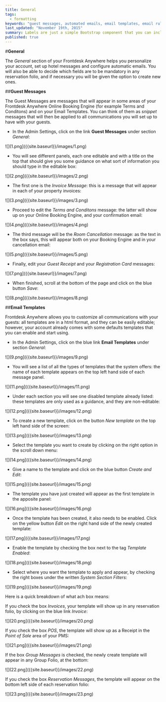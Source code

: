 ```yaml
---
title: General
tags: 
  - formatting
keywords: "guest messages, automated emails, email templates, email rules, languages, modes of arrival, identification types, sources of business, markets, display colors, guest information, reservation information, custom fields, alerts, tape chart."
last_updated: "November 19th, 2015"
summary: Labels are just a simple Bootstrap component that you can include in your pages as needed. They represent one of many Bootstrap options you can include in your theme.
published: true
---
```


  

#**General**  

The _General_ section of your Frontdesk Anywhere helps you personalize your account, set up hotel messages and configure automatic emails. You will also be able to decide which fields are to be mandatory in any reservation folio, and if necessary you will be given the option to create new ones.  

##**Guest Messages**  

The Guest Messages are messages that will appear in some areas of your Frontdesk Anywhere Online Booking Engine (for example Terms and Conditons) and on your Email Templates. You can think of them as _snippet_ messages that will then be applied to all communications you will set up to have with your guests.  

 - In the Admin Settings, click on the link **Guest Messages** under section _General_:  
 
 ![](1.png]({{site.baseurl}}/images/1.png)  
 
 - You will see different panels, each one editable and with a title on the top that should give you some guidance on what sort of information you should type in the editable box:  
 
 ![](2.png]({{site.baseurl}}/images/2.png)  
 
 - The first one is the _Invoice Message_: this is a message that will appear in each of your property invoices:    
 
 ![](3.png]({{site.baseurl}}/images/3.png)  
 
 - Proceed to edit the _Terms and Conditons_ message: the latter will show up on your Online Booking Engine, and your confirmation email:  
 
 ![](4.png]({{site.baseurl}}/images/4.png)  
 
 - The third message will be the _Room Cancellation_ message: as the text in the box says, this will appear both on your Booking Engine and in your cancellation email:  
 
 ![](5.png]({{site.baseurl}}/images/5.png)  
 
 - Finally, edit your _Guest Receipt_ and your _Registration Card_ messages:  
 
 ![](7.png]({{site.baseurl}}/images/7.png)  
 
 - When finished, scroll at the bottom of the page and click on the blue button _Save_:  
 
 ![](8.png]({{site.baseurl}}/images/8.png)  
 
 ##**Email Templates**  

Frontdesk Anywhere allows you to customize all communications with your guests: all templates are in a html format, and they can be easily editable; however, your account already comes with some defaults templates that you can enable and start using.  

 - In the Admin Settings, click on the blue link **Email Templates** under section _General_:  
 
 ![](9.png]({{site.baseurl}}/images/9.png)  
 
 - You will see a list of all the types of templates that the system offers: the name of each template appears on the top left hand side of each message panel.
 
 ![](11.png]({{site.baseurl}}/images/11.png)  
 
 - Under each section you will see one disabled template already listed: these templates are only used as a guidance, and they are non-editable:  
 
 ![](12.png]({{site.baseurl}}/images/12.png)

 - To create a new template, click on the button _New template_ on the top left hand side of the screen:  
 
 ![](13.png]({{site.baseurl}}/images/13.png)  
 
 - Select the template you want to create by clicking on the right option in the scroll down menu:  
 
 ![](14.png]({{site.baseurl}}/images/14.png)
 
 - Give a name to the template and click on the blue button _Create and Edit_:  
 
 ![](15.png]({{site.baseurl}}/images/15.png)
 
 - The template you have just created will appear as the first template in the apposite panel:  
 
 ![](16.png]({{site.baseurl}}/images/16.png)
 
 - Once the template has been created, it also needs to be enabled. Click on the yellow button _Edit_ on the right hand side of the newly created template:  
 
 ![](17.png]({{site.baseurl}}/images/17.png)
 
 - Enable the template by checking the box next to the tag _Template Enabled_:  
 
 ![](18.png]({{site.baseurl}}/images/18.png)
 
 - Select where you want the template to apply and appear, by checking the right boxes under the written _System Section Filters_:  
 
 ![](19.png]({{site.baseurl}}/images/19.png)  
 
Here is a quick breakdown of what ach box means:  

If you check the box _Invoices_, your template will show up in any reservation folio, by clicking on the blue link _Invoice_:  
 
 ![](20.png]({{site.baseurl}}/images/20.png)  
 
If you check the box _POS_, the template will show up as a Receipt in the _Point of Sale_ area of your PMS:  

 ![](21.png]({{site.baseurl}}/images/21.png)

If the box _Group Messages_ is checked, the newly create template will appear in any Group Folio, at the bottom:  

 ![](22.png]({{site.baseurl}}/images/22.png)  
 
 If you check the box _Reservation Messages_, the template will appear on the bottom left side of each reservation folio:  
 
 ![](23.png]({{site.baseurl}}/images/23.png)

 






